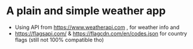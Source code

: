 # A plain and simple weather app
- Using API from https://www.weatherapi.com , for weather info and
- https://flagsapi.com/ & https://flagcdn.com/en/codes.json for country flags (still not 100% compatible tho)
